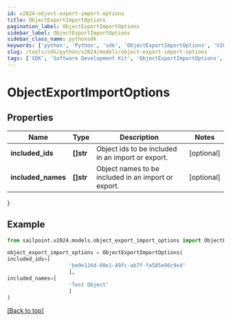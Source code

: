 ```yaml
---
id: v2024-object-export-import-options
title: ObjectExportImportOptions
pagination_label: ObjectExportImportOptions
sidebar_label: ObjectExportImportOptions
sidebar_class_name: pythonsdk
keywords: ['python', 'Python', 'sdk', 'ObjectExportImportOptions', 'V2024ObjectExportImportOptions'] 
slug: /tools/sdk/python/v2024/models/object-export-import-options
tags: ['SDK', 'Software Development Kit', 'ObjectExportImportOptions', 'V2024ObjectExportImportOptions']
---
```


# ObjectExportImportOptions


## Properties

Name | Type | Description | Notes
------------ | ------------- | ------------- | -------------
**included_ids** | **[]str** | Object ids to be included in an import or export. | [optional] 
**included_names** | **[]str** | Object names to be included in an import or export. | [optional] 
}

## Example

```python
from sailpoint.v2024.models.object_export_import_options import ObjectExportImportOptions

object_export_import_options = ObjectExportImportOptions(
included_ids=[
                    'be9e116d-08e1-49fc-ab7f-fa585e96c9e4'
                    ],
included_names=[
                    'Test Object'
                    ]
)

```
[[Back to top]](#) 

